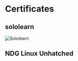 # Certificates
  ## sololearn
  ![Sololearn](https://www.sololearn.com/Certificate/1089-25212309/jpg/)
  ## NDG Linux Unhatched
